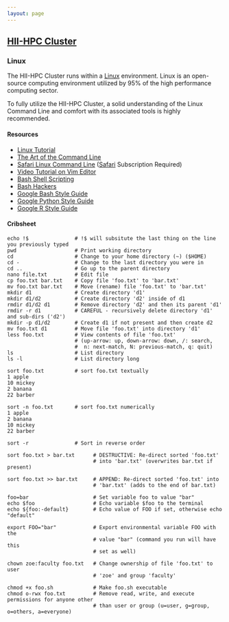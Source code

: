```yaml
---
layout: page
---
```


## [HII-HPC Cluster](../hii-hpc.html)

### Linux

The HII-HPC Cluster runs within a [Linux](https://www.linuxfoundation.org/about/about-linux) environment.
Linux is an open-source computing environment utilized by 95% of the high performance computing sector.

To fully utilize the HII-HPC Cluster, a solid understanding of the Linux Command Line and comfort with
its associated tools is highly recommended.

#### Resources

- [Linux Tutorial](http://www.ee.surrey.ac.uk/Teaching/Unix/)
- [The Art of the Command Line](https://github.com/jlevy/the-art-of-command-line)
- [Safari Linux Command Line](https://www.safaribooksonline.com/library/view/linux-command-line/9780134445533/)
  ([Safari](https://www.safaribooksonline.com/) Subscription Required)
- [Video Tutorial on Vim Editor](https://www.youtube.com/watch?v=Nim4_f5QUxA)
- [Bash Shell Scripting](https://en.wikibooks.org/wiki/Bash_Shell_Scripting)
- [Bash Hackers](http://wiki.bash-hackers.org/)
- [Google Bash Style Guide](https://google.github.io/styleguide/shell.xml)
- [Google Python Style Guide](https://google.github.io/styleguide/pyguide.html)
- [Google R Style Guide](https://google.github.io/styleguide/Rguide.xml)


#### Cribsheet


```
echo !$               # !$ will subsitute the last thing on the line you previously typed
pwd                   # Print working directory
cd                    # Change to your home directory (~) ($HOME)
cd -                  # Change to the last directory you were in
cd ..                 # Go up to the parent directory
nano file.txt         # Edit file
cp foo.txt bar.txt    # Copy file 'foo.txt' to 'bar.txt'
mv foo.txt bar.txt    # Move (rename) file 'foo.txt' to 'bar.txt'
mkdir d1              # Create directory 'd1'
mkdir d1/d2           # Create directory 'd2' inside of d1
rmdir d1/d2 d1        # Remove directory 'd2' and then its parent 'd1'
rmdir -r d1           # CAREFUL - recursively delete directory 'd1' and sub-dirs ('d2')
mkdir -p d1/d2        # Create d1 if not present and then create d2
mv foo.txt d1         # Move file 'foo.txt' into directory 'd1'
less foo.txt          # View contents of file 'foo.txt'
                      # (up-arrow: up, down-arrow: down, /: search,
                      #  n: next-match, N: previous-match, q: quit)
ls                    # List directory
ls -l                 # List directory long

sort foo.txt          # sort foo.txt textually
1 apple
10 mickey
2 banana
22 barber

sort -n foo.txt       # sort foo.txt numerically
1 apple
2 banana
10 mickey
22 barber

sort -r               # Sort in reverse order

sort foo.txt > bar.txt      # DESTRUCTIVE: Re-direct sorted 'foo.txt'
                            # into 'bar.txt' (overwrites bar.txt if present)

sort foo.txt >> bar.txt     # APPEND: Re-direct sorted 'foo.txt' into
                            # 'bar.txt' (adds to the end of bar.txt)

foo=bar                     # Set variable foo to value "bar"
echo $foo                   # Echo variable $foo to the terminal
echo ${foo:-default}        # Echo value of FOO if set, otherwise echo "default"

export FOO="bar"            # Export environmental variable FOO with the
                            # value "bar" (command you run will have this
                            # set as well)

chown zoe:faculty foo.txt   # Change ownership of file 'foo.txt' to user
                            # 'zoe' and group 'faculty'

chmod +x foo.sh             # Make foo.sh executable
chmod o-rwx foo.txt         # Remove read, write, and execute permissions for anyone other
                            # than user or group (u=user, g=group, o=others, a=everyone)

```
